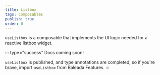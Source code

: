 ```yaml
---
title: Listbox
tags: Composables
publish: true
order: 0
---
```


`useListbox` is a composable that implements the UI logic needed for a reactive listbox widget.

::: type="success"
Docs coming soon!

`useListbox` is published, and type annotations are completed, so if you're brave, import `useListbox` from Baleada Features.
:::
